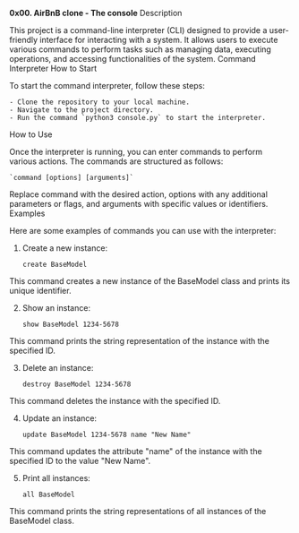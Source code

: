 **0x00. AirBnB clone - The console**
Description

This project is a command-line interpreter (CLI) designed to provide a user-friendly interface for interacting with a system. It allows users to execute various commands to perform tasks such as managing data, executing operations, and accessing functionalities of the system.
Command Interpreter
How to Start

To start the command interpreter, follow these steps:

    - Clone the repository to your local machine.
    - Navigate to the project directory.
    - Run the command `python3 console.py` to start the interpreter.

How to Use

Once the interpreter is running, you can enter commands to perform various actions. The commands are structured as follows:

    `command [options] [arguments]`

Replace command with the desired action, options with any additional parameters or flags, and arguments with specific values or identifiers.
Examples

Here are some examples of commands you can use with the interpreter:

1. Create a new instance:

    `create BaseModel`

This command creates a new instance of the BaseModel class and prints its unique identifier.

2. Show an instance:

    `show BaseModel 1234-5678`

This command prints the string representation of the instance with the specified ID.

3. Delete an instance:

    `destroy BaseModel 1234-5678`

This command deletes the instance with the specified ID.

4. Update an instance:

    `update BaseModel 1234-5678 name "New Name"`

This command updates the attribute "name" of the instance with the specified ID to the value "New Name".

5. Print all instances:

    `all BaseModel`

This command prints the string representations of all instances of the BaseModel class.
